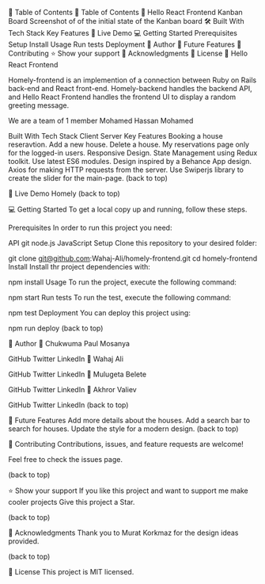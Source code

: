 📗 Table of Contents
📗 Table of Contents
📖 Hello React Frontend
Kanban Board
Screenshot of of the initial state of the Kanban board
🛠 Built With
Tech Stack
Key Features
🚀 Live Demo
💻 Getting Started
Prerequisites
Setup
Install
Usage
Run tests
Deployment
👥 Author
🔭 Future Features
🤝 Contributing
⭐️ Show your support
🙏 Acknowledgments
📝 License
📖 Hello React Frontend

Homely-frontend is an implemention of a connection between Ruby on Rails back-end and React front-end. Homely-backend handles the backend API, and Hello React Frontend handles the frontend UI to display a random greeting message.

We are a team of 1 member
Mohamed Hassan Mohamed

 Built With
Tech Stack
Client
Server
Key Features
Booking a house reseravtion.
Add a new house.
Delete a house.
My reservations page only for the logged-in users.
Responsive Design.
State Management using Redux toolkit.
Use latest ES6 modules.
Design inspired by a Behance App design.
Axios for making HTTP requests from the server.
Use Swiperjs library to create the slider for the main-page.
(back to top)

🚀 Live Demo
Homely
(back to top)

💻 Getting Started
To get a local copy up and running, follow these steps.

Prerequisites
In order to run this project you need:

API
git
node.js
JavaScript
Setup
Clone this repository to your desired folder:

  git clone git@github.com:Wahaj-Ali/homely-frontend.git
  cd homely-frontend
Install
Install thr project dependencies with:

  npm install
Usage
To run the project, execute the following command:

  npm start
Run tests
To run the test, execute the following command:

  npm test
Deployment
You can deploy this project using:

  npm run deploy
(back to top)

👥 Author
👤 Chukwuma Paul Mosanya

GitHub
Twitter
LinkedIn
👤 Wahaj Ali

GitHub
Twitter
LinkedIn
👤 Mulugeta Belete

GitHub
Twitter
LinkedIn
👤 Akhror Valiev

GitHub
Twitter
LinkedIn
(back to top)

🔭 Future Features
Add more details about the houses.
Add a search bar to search for houses.
Update the style for a modern design.
(back to top)

🤝 Contributing
Contributions, issues, and feature requests are welcome!

Feel free to check the issues page.

(back to top)

⭐️ Show your support
If you like this project and want to support me make cooler projects Give this project a Star.

(back to top)

🙏 Acknowledgments
Thank you to Murat Korkmaz for the design ideas provided.

(back to top)

📝 License
This project is MIT licensed.

